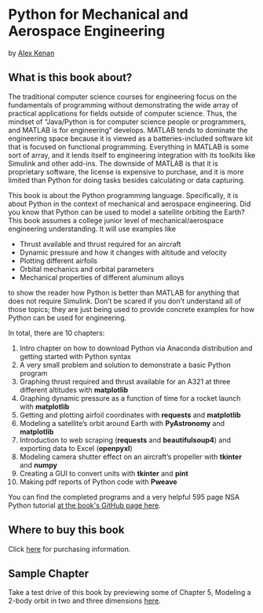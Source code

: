 # Python for Mechanical and Aerospace Engineering
by [Alex Kenan](https://pymae.github.io/about.html)


## What is this book about?
The traditional computer science courses for engineering focus on the fundamentals of programming without demonstrating the wide array of practical applications for fields outside of computer science. Thus, the mindset of “Java/Python is for computer science people or programmers, and MATLAB is for engineering” develops. MATLAB tends to dominate the engineering space because it is viewed as a batteries-included software kit that is focused on functional programming. Everything in MATLAB is some sort of array, and it lends itself to engineering integration with its toolkits like Simulink and other add-ins. The downside of MATLAB is that it is proprietary software, the license is expensive to purchase, and it is more limited than Python for doing tasks besides calculating or data capturing. 

This book is about the Python programming language. Specifically, it is about Python in the context of mechanical and aerospace engineering. Did you know that Python can be used to model a satellite orbiting the Earth? This book assumes a college junior level of mechanical/aerospace engineering understanding. It will use examples like

* Thrust available and thrust required for an aircraft
* Dynamic pressure and how it changes with altitude and velocity
* Plotting different airfoils
* Orbital mechanics and orbital parameters
* Mechanical properties of different aluminum alloys

to show the reader how Python is better than MATLAB for anything that does not require Simulink. Don’t be scared if you don't understand all of those topics; they are just being used to provide concrete examples for how Python can be used for engineering.

In total, there are 10 chapters:

1.	Intro chapter on how to download Python via Anaconda distribution and getting started with Python syntax
1.  A very small problem and solution to demonstrate a basic Python program
2.	Graphing thrust required and thrust available for an A321 at three different altitudes with **matplotlib**
3.	Graphing dynamic pressure as a function of time for a rocket launch with **matplotlib** 
4.	Getting and plotting airfoil coordinates with **requests** and **matplotlib**
5.	Modeling a satellite’s orbit around Earth with **PyAstronomy** and **matplotlib**
6.	Introduction to web scraping (**requests** and **beautifulsoup4**) and exporting data to Excel (**openpyxl**)
7.	Modeling camera shutter effect on an aircraft’s propeller with **tkinter** and **numpy**
8.	Creating a GUI to convert units with **tkinter** and **pint**
9.	Making pdf reports of Python code with **Pweave**

You can find the completed programs and a very helpful 595 page NSA Python tutorial [at the book's GitHub page here](https://github.com/alexkenan/pymae).

## Where to buy this book

Click [here](https://pymae.github.io/buy.html) for purchasing information.


## Sample Chapter
Take a test drive of this book by previewing some of Chapter 5, Modeling a 2-body orbit in two and three dimensions [here](https://pymae.github.io/sample.html).

